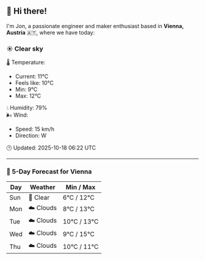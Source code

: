## 👋 Hi there!

I'm Jon, a passionate engineer and maker enthusiast based in **Vienna, Austria** 🇦🇹, where we have today:

### ☀️ Clear sky 

🌡️ Temperature: 
* Current: 11°C
* Feels like: 10°C
* Min: 9°C 
* Max: 12°C  

💧 Humidity: 79%  
🌬️ Wind: 
* Speed: 15 km/h 
* Direction: W  

🕒 Updated: 2025-10-18 06:22 UTC

---

### 📅 5-Day Forecast for Vienna

| Day | Weather | Min / Max |
|-----|---------|------------|
| Sun | 🌙 Clear | 6°C / 12°C |
| Mon | ☁️ Clouds | 8°C / 13°C |
| Tue | ☁️ Clouds | 10°C / 13°C |
| Wed | ☁️ Clouds | 9°C / 15°C |
| Thu | ☁️ Clouds | 10°C / 11°C |

